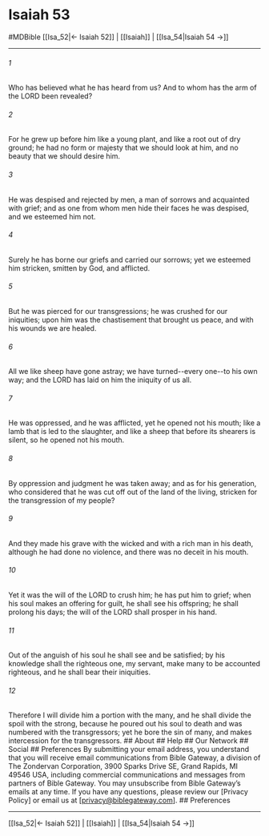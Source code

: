 # Isaiah 53
#MDBible
[[Isa_52|← Isaiah 52]] | [[Isaiah]] | [[Isa_54|Isaiah 54 →]]

***






###### 1 


Who has believed what he has heard from us? And to whom has the arm of the LORD been revealed? 





###### 2 


For he grew up before him like a young plant, and like a root out of dry ground; he had no form or majesty that we should look at him, and no beauty that we should desire him. 





###### 3 


He was despised and rejected by men, a man of sorrows and acquainted with grief; and as one from whom men hide their faces he was despised, and we esteemed him not. 





###### 4 


Surely he has borne our griefs and carried our sorrows; yet we esteemed him stricken, smitten by God, and afflicted. 





###### 5 


But he was pierced for our transgressions; he was crushed for our iniquities; upon him was the chastisement that brought us peace, and with his wounds we are healed. 





###### 6 


All we like sheep have gone astray; we have turned--every one--to his own way; and the LORD has laid on him the iniquity of us all. 





###### 7 


He was oppressed, and he was afflicted, yet he opened not his mouth; like a lamb that is led to the slaughter, and like a sheep that before its shearers is silent, so he opened not his mouth. 





###### 8 


By oppression and judgment he was taken away; and as for his generation, who considered that he was cut off out of the land of the living, stricken for the transgression of my people? 





###### 9 


And they made his grave with the wicked and with a rich man in his death, although he had done no violence, and there was no deceit in his mouth. 





###### 10 


Yet it was the will of the LORD to crush him; he has put him to grief; when his soul makes an offering for guilt, he shall see his offspring; he shall prolong his days; the will of the LORD shall prosper in his hand. 





###### 11 


Out of the anguish of his soul he shall see and be satisfied; by his knowledge shall the righteous one, my servant, make many to be accounted righteous, and he shall bear their iniquities. 





###### 12 


Therefore I will divide him a portion with the many, and he shall divide the spoil with the strong, because he poured out his soul to death and was numbered with the transgressors; yet he bore the sin of many, and makes intercession for the transgressors. ## About ## Help ## Our Network ## Social ## Preferences By submitting your email address, you understand that you will receive email communications from Bible Gateway, a division of The Zondervan Corporation, 3900 Sparks Drive SE, Grand Rapids, MI 49546 USA, including commercial communications and messages from partners of Bible Gateway. You may unsubscribe from Bible Gateway&rsquo;s emails at any time. If you have any questions, please review our [Privacy Policy] or email us at [privacy@biblegateway.com]. ## Preferences

***

[[Isa_52|← Isaiah 52]] | [[Isaiah]] | [[Isa_54|Isaiah 54 →]]
